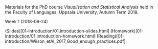 Materials for the PhD course *Visualisation and Statistical Analysis* held in the Faculty of Languages, Uppsala University, Autumn Term 2018.

Week 1 (2018-09-24)

(Slides)[01-introduction/01.introduction-slides.html]
(Homework)[01-introduction/01.introduction-homework.html]
(Reading)[01-introduction/Wilson_etAl_2017_Good_enough_practices.pdf]

